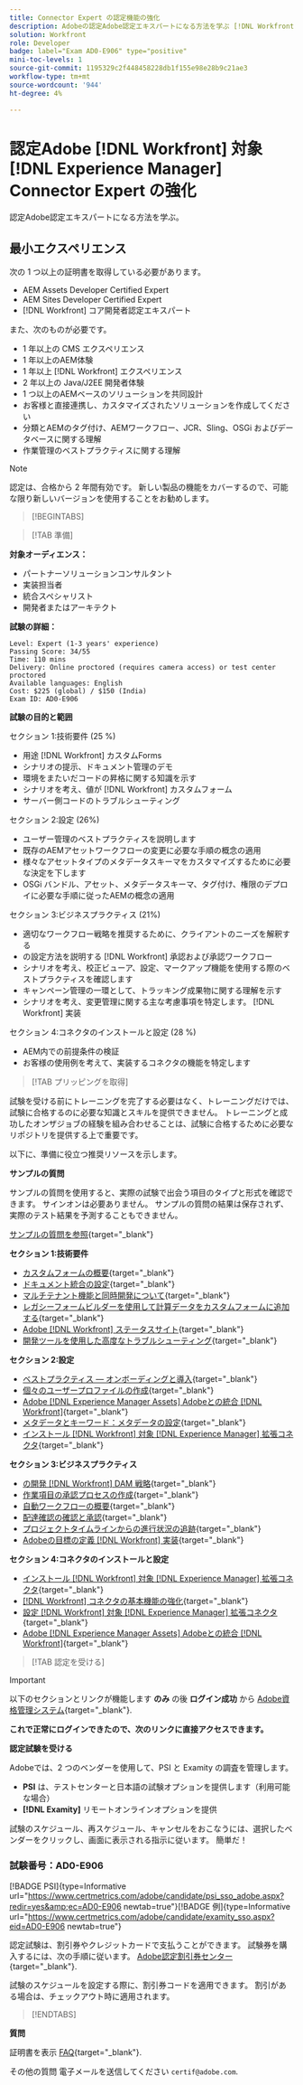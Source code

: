 ```yaml
---
title: Connector Expert の認定機能の強化
description: Adobeの認定Adobe認定エキスパートになる方法を学ぶ [!DNL Workfront] 対象 [!DNL Experience Manager]
solution: Workfront
role: Developer
badge: label="Exam AD0-E906" type="positive"
mini-toc-levels: 1
source-git-commit: 1195329c2f448458228db1f155e98e28b9c21ae3
workflow-type: tm+mt
source-wordcount: '944'
ht-degree: 4%

---
```


# 認定Adobe [!DNL Workfront] 対象 [!DNL Experience Manager] Connector Expert の強化

認定Adobe認定エキスパートになる方法を学ぶ。

## 最小エクスペリエンス

次の 1 つ以上の証明書を取得している必要があります。

* AEM Assets Developer Certified Expert
* AEM Sites Developer Certified Expert
* [!DNL Workfront] コア開発者認定エキスパート

また、次のものが必要です。

* 1 年以上の CMS エクスペリエンス
* 1 年以上のAEM体験
* 1 年以上 [!DNL Workfront] エクスペリエンス
* 2 年以上の Java/J2EE 開発者体験
* 1 つ以上のAEMベースのソリューションを共同設計
* お客様と直接連携し、カスタマイズされたソリューションを作成してください
* 分類とAEMのタグ付け、AEMワークフロー、JCR、Sling、OSGi およびデータベースに関する理解
* 作業管理のベストプラクティスに関する理解

>[!NOTE]
>
>認定は、合格から 2 年間有効です。 新しい製品の機能をカバーするので、可能な限り新しいバージョンを使用することをお勧めします。

>[!BEGINTABS]

>[!TAB 準備]

**対象オーディエンス：**

* パートナーソリューションコンサルタント
* 実装担当者
* 統合スペシャリスト
* 開発者またはアーキテクト

**試験の詳細：**

```
Level: Expert (1-3 years' experience)
Passing Score: 34/55
Time: 110 mins
Delivery: Online proctored (requires camera access) or test center proctored
Available languages: English
Cost: $225 (global) / $150 (India)
Exam ID: AD0-E906
```

**試験の目的と範囲**

セクション 1:技術要件 (25 %)

* 用途 [!DNL Workfront] カスタムForms
* シナリオの提示、ドキュメント管理のデモ
* 環境をまたいだコードの昇格に関する知識を示す
* シナリオを考え、値が [!DNL Workfront] カスタムフォーム
* サーバー側コードのトラブルシューティング

セクション 2:設定 (26%)

* ユーザー管理のベストプラクティスを説明します
* 既存のAEMアセットワークフローの変更に必要な手順の概念の適用
* 様々なアセットタイプのメタデータスキーマをカスタマイズするために必要な決定を下します
* OSGi バンドル、アセット、メタデータスキーマ、タグ付け、権限のデプロイに必要な手順に従ったAEMの概念の適用

セクション 3:ビジネスプラクティス (21%)

* 適切なワークフロー戦略を推奨するために、クライアントのニーズを解釈する
* の設定方法を説明する [!DNL Workfront] 承認および承認ワークフロー
* シナリオを考え、校正ビューア、設定、マークアップ機能を使用する際のベストプラクティスを確認します
* キャンペーン管理の一環として、トラッキング成果物に関する理解を示す
* シナリオを考え、変更管理に関する主な考慮事項を特定します。 [!DNL Workfront] 実装

セクション 4:コネクタのインストールと設定 (28 %)

* AEM内での前提条件の検証
* お客様の使用例を考えて、実装するコネクタの機能を特定します

>[!TAB プリッピングを取得]

試験を受ける前にトレーニングを完了する必要はなく、トレーニングだけでは、試験に合格するのに必要な知識とスキルを提供できません。 トレーニングと成功したオンザジョブの経験を組み合わせることは、試験に合格するために必要なリポジトリを提供する上で重要です。

以下に、準備に役立つ推奨リソースを示します。

**サンプルの質問**

サンプルの質問を使用すると、実際の試験で出会う項目のタイプと形式を確認できます。 サインオンは必要ありません。 サンプルの質問の結果は保存されず、実際のテスト結果を予測することもできません。

[サンプルの質問を参照](https://scorpion.caveon.com/launchpad/ad3-e906-adobe-workfront-for-experience-manager-enhanced-connector-certified-expert-sample-questions){target="_blank"}

**セクション 1:技術要件**

* [カスタムフォームの概要](https://experienceleague.adobe.com/docs/workfront/using/administration-and-setup/customize/custom-forms/custom-forms-overview.html){target="_blank"}
* [ドキュメント統合の設定](https://experienceleague.adobe.com/docs/workfront/using/administration-and-setup/configure-integrations/configure-document-integrations.html){target="_blank"}
* [マルチテナント機能と同時開発について](https://experienceleague.adobe.com/docs/experience-manager-learn/assets/deployment/multitenancy-concurrent-article-understand.html?lang=en){target="_blank"}
* [レガシーフォームビルダーを使用して計算データをカスタムフォームに追加する](https://experienceleague.adobe.com/docs/workfront/using/administration-and-setup/customize/custom-forms/custom-form-builder/use-the-custom-form-builder/add-calculated-data-to-custom-form.html){target="_blank"}
* [Adobe [!DNL Workfront] ステータスサイト](https://experienceleague.adobe.com/docs/workfront/using/basics/tips-tricks-for-basics/understand-the-status-site.html){target="_blank"}
* [開発ツールを使用した高度なトラブルシューティング](https://experienceleague.adobe.com/docs/workfront-learn/tutorials-workfront/fusion/troubleshooting-and-error-handling/advanced-troubleshooting-with-the-dev-tool.html?lang=en){target="_blank"}

**セクション 2:設定**

* [ベストプラクティス — オンボーディングと導入](https://experienceleague.adobe.com/docs/workfront-learn/tutorials-workfront/best-practices/onboarding-adoption-bp.html?lang=en){target="_blank"}
* [個々のユーザープロファイルの作成](https://experienceleague.adobe.com/docs/workfront-learn/tutorials-workfront/administration-and-setup/create-and-manage-users/create-an-individual-user-profile.html?lang=en){target="_blank"}
* [Adobe [!DNL Experience Manager Assets] Adobeとの統合 [!DNL Workfront]](https://experienceleague.adobe.com/docs/experience-manager-65/assets/integrations/workfront-integrations.html?lang=ja){target="_blank"}
* [メタデータとキーワード：メタデータの設定](https://experienceleague.adobe.com/docs/workfront-learn/tutorials-workfront/workfront-dam-program/metadata-and-keywords/metadata-setup.html%3Flang%3Dzh-Hant){target="_blank"}
* [インストール [!DNL Workfront] 対象 [!DNL Experience Manager] 拡張コネクタ](https://experienceleague.adobe.com/docs/experience-manager-64/assets/integrations/workfront-connector-install.html?lang=ja){target="_blank"}

**セクション 3:ビジネスプラクティス**

* [の開発 [!DNL Workfront] DAM 戦略](https://experienceleague.adobe.com/docs/workfront-learn/tutorials-workfront/workfront-dam-program/system-setup/analyze-and-plan-to-develop-a-workfront-dam-strategy.html?lang=en){target="_blank"}
* [作業項目の承認プロセスの作成](https://experienceleague.adobe.com/docs/workfront/using/administration-and-setup/customize/approvals-milestones/create-approval-processes.html){target="_blank"}
* [自動ワークフローの概要](https://experienceleague.adobe.com/docs/workfront/using/review-and-approve-work/proofing/proofing-overview/automated-workflow.html?lang=en){target="_blank"}
* [配達確認の確認と承認](https://experienceleague.adobe.com/docs/workfront-learn/tutorials-workfront/workfront-proof/review-and-approve-work-for-proof/review-and-approve-a-proof.html?lang=en){target="_blank"}
* [プロジェクトタイムラインからの進行状況の追跡](https://experienceleague.adobe.com/docs/workfront-learn/tutorials-workfront/manage-work/project-timelines/track-work-progress-from-the-project-timeline.html?lang=en){target="_blank"}
* [Adobeの目標の定義 [!DNL Workfront] 実装](https://experienceleague.adobe.com/docs/workfront/using/administration-and-setup/get-started-administration/define-wf-goals-objectives.html?lang=en){target="_blank"}

**セクション 4:コネクタのインストールと設定**

* [インストール [!DNL Workfront] 対象 [!DNL Experience Manager] 拡張コネクタ](https://experienceleague.adobe.com/docs/experience-manager-65/assets/integrations/workfront-connector-install.html?lang=ja){target="_blank"}
* [[!DNL Workfront] コネクタの基本機能の強化](https://experienceleague.adobe.com/docs/experience-manager-learn/assets/workfront/enhanced-connector/basics.html%3Flang%3Den){target="_blank"}
* [設定 [!DNL Workfront] 対象 [!DNL Experience Manager] 拡張コネクタ](https://experienceleague.adobe.com/docs/experience-manager-65/assets/integrations/workfront-connector-configure.html?lang=ja){target="_blank"}
* [Adobe [!DNL Experience Manager Assets] Adobeとの統合 [!DNL Workfront]](https://experienceleague.adobe.com/docs/experience-manager-65/assets/integrations/workfront-integrations.html?lang=ja){target="_blank"}

>[!TAB 認定を受ける]

>[!IMPORTANT]
>
>以下のセクションとリンクが機能します **のみ**  の後 **ログイン成功** から [Adobe資格管理システム](http://www.certmetrics.com/adobe){target="_blank"}.

**これで正常にログインできたので、次のリンクに直接アクセスできます。**

**認定試験を受ける**

Adobeでは、2 つのベンダーを使用して、PSI と Examity の調査を管理します。

* **PSI** は、テストセンターと日本語の試験オプションを提供します（利用可能な場合）
* **[!DNL Examity]** リモートオンラインオプションを提供

試験のスケジュール、再スケジュール、キャンセルをおこなうには、選択したベンダーをクリックし、画面に表示される指示に従います。 簡単だ！

### 試験番号：AD0-E906

[!BADGE PSI]{type=Informative url="https://www.certmetrics.com/adobe/candidate/psi_sso_adobe.aspx?redir=yes&amp;ec=AD0-E906 newtab=true"}[!BADGE 例]{type=Informative url="https://www.certmetrics.com/adobe/candidate/examity_sso.aspx?eid=AD0-E906 newtab=true"}

認定試験は、割引券やクレジットカードで支払うことができます。 試験券を購入するには、次の手順に従います。 [Adobe認定割引券センター](https://market.xvoucher.com/adobe/global){target="_blank"}.

試験のスケジュールを設定する際に、割引券コードを適用できます。 割引がある場合は、チェックアウト時に適用されます。

>[!ENDTABS]

**質問**

証明書を表示 [FAQ](https://experienceleague.adobe.com/docs/certification/certification/faq.html?lang=en){target="_blank"}.

その他の質問 電子メールを送信してください `certif@adobe.com`.

